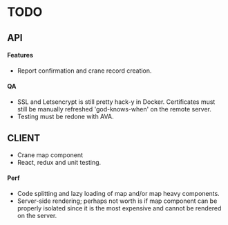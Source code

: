 # TODO

## API
#### Features
* Report confirmation and crane record creation.
#### QA
* SSL and Letsencrypt is still pretty hack-y in Docker. Certificates must
still be manually refreshed 'god-knows-when' on the remote server.
* Testing must be redone with AVA.

## CLIENT
* Crane map component
* React, redux and unit testing.
#### Perf
* Code splitting and lazy loading of map and/or map heavy components.
* Server-side rendering; perhaps not worth is if map component can be
properly isolated since it is the most expensive and cannot be rendered
on the server.
